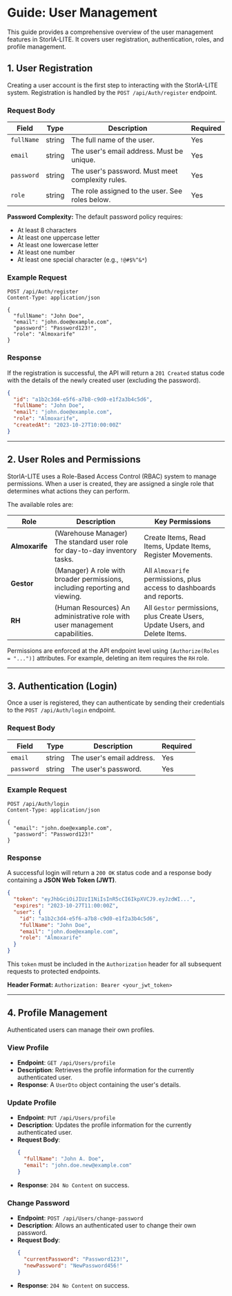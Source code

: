 # Guide: User Management

This guide provides a comprehensive overview of the user management features in StorIA-LITE. It covers user registration, authentication, roles, and profile management.

## 1. User Registration

Creating a user account is the first step to interacting with the StorIA-LITE system. Registration is handled by the `POST /api/Auth/register` endpoint.

### Request Body

| Field      | Type   | Description                                     | Required |
|------------|--------|-------------------------------------------------|----------|
| `fullName` | string | The full name of the user.                      | Yes      |
| `email`    | string | The user's email address. Must be unique.       | Yes      |
| `password` | string | The user's password. Must meet complexity rules.| Yes      |
| `role`     | string | The role assigned to the user. See roles below. | Yes      |

**Password Complexity:**
The default password policy requires:
* At least 8 characters
* At least one uppercase letter
* At least one lowercase letter
* At least one number
* At least one special character (e.g., `!@#$%^&*`)

### Example Request

```http
POST /api/Auth/register
Content-Type: application/json

{
  "fullName": "John Doe",
  "email": "john.doe@example.com",
  "password": "Password123!",
  "role": "Almoxarife"
}
```

### Response

If the registration is successful, the API will return a `201 Created` status code with the details of the newly created user (excluding the password).

```json
{
  "id": "a1b2c3d4-e5f6-a7b8-c9d0-e1f2a3b4c5d6",
  "fullName": "John Doe",
  "email": "john.doe@example.com",
  "role": "Almoxarife",
  "createdAt": "2023-10-27T10:00:00Z"
}
```

---

## 2. User Roles and Permissions

StorIA-LITE uses a Role-Based Access Control (RBAC) system to manage permissions. When a user is created, they are assigned a single role that determines what actions they can perform.

The available roles are:

| Role         | Description                                                                 | Key Permissions                                                              |
|--------------|-----------------------------------------------------------------------------|------------------------------------------------------------------------------|
| **Almoxarife** | (Warehouse Manager) The standard user role for day-to-day inventory tasks.  | Create Items, Read Items, Update Items, Register Movements.                  |
| **Gestor**   | (Manager) A role with broader permissions, including reporting and viewing. | All `Almoxarife` permissions, plus access to dashboards and reports.         |
| **RH**       | (Human Resources) An administrative role with user management capabilities.   | All `Gestor` permissions, plus Create Users, Update Users, and Delete Items. |

Permissions are enforced at the API endpoint level using `[Authorize(Roles = "...")]` attributes. For example, deleting an item requires the `RH` role.

---

## 3. Authentication (Login)

Once a user is registered, they can authenticate by sending their credentials to the `POST /api/Auth/login` endpoint.

### Request Body

| Field      | Type   | Description                | Required |
|------------|--------|----------------------------|----------|
| `email`    | string | The user's email address.  | Yes      |
| `password` | string | The user's password.       | Yes      |

### Example Request

```http
POST /api/Auth/login
Content-Type: application/json

{
  "email": "john.doe@example.com",
  "password": "Password123!"
}
```

### Response

A successful login will return a `200 OK` status code and a response body containing a **JSON Web Token (JWT)**.

```json
{
  "token": "eyJhbGciOiJIUzI1NiIsInR5cCI6IkpXVCJ9.eyJzdWI...",
  "expires": "2023-10-27T11:00:00Z",
  "user": {
    "id": "a1b2c3d4-e5f6-a7b8-c9d0-e1f2a3b4c5d6",
    "fullName": "John Doe",
    "email": "john.doe@example.com",
    "role": "Almoxarife"
  }
}
```

This `token` must be included in the `Authorization` header for all subsequent requests to protected endpoints.

**Header Format:** `Authorization: Bearer <your_jwt_token>`

---

## 4. Profile Management

Authenticated users can manage their own profiles.

### View Profile

*   **Endpoint**: `GET /api/Users/profile`
*   **Description**: Retrieves the profile information for the currently authenticated user.
*   **Response**: A `UserDto` object containing the user's details.

### Update Profile

*   **Endpoint**: `PUT /api/Users/profile`
*   **Description**: Updates the profile information for the currently authenticated user.
*   **Request Body**:
    ```json
    {
      "fullName": "John A. Doe",
      "email": "john.doe.new@example.com"
    }
    ```
*   **Response**: `204 No Content` on success.

### Change Password

*   **Endpoint**: `POST /api/Users/change-password`
*   **Description**: Allows an authenticated user to change their own password.
*   **Request Body**:
    ```json
    {
      "currentPassword": "Password123!",
      "newPassword": "NewPassword456!"
    }
    ```
*   **Response**: `204 No Content` on success.
